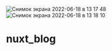 ![Снимок экрана 2022-06-18 в 13 17 48](https://user-images.githubusercontent.com/82959081/174433774-57d8162d-4833-412b-87ad-0a2e46cf289e.png)
![Снимок экрана 2022-06-18 в 13 18 10](https://user-images.githubusercontent.com/82959081/174433778-faeb8f91-98d4-447a-932e-6f76df07e070.png)
# nuxt_blog
